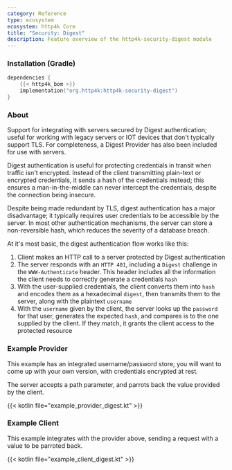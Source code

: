 ```yaml
---
category: Reference
type: ecosystem
ecosystem: http4k Core
title: "Security: Digest"
description: Feature overview of the http4k-security-digest module
---
```



### Installation (Gradle)

```kotlin
dependencies {
    {{< http4k_bom >}}
    implementation("org.http4k:http4k-security-digest")
}
```

### About

Support for integrating with servers secured by Digest authentication; useful for working with legacy
servers or IOT devices that don't typically support TLS.  For completeness, a Digest Provider has also been included for use with servers.

Digest authentication is useful for protecting credentials in transit when traffic isn't encrypted.
Instead of the client transmitting plain-text or encrypted credentials, it sends a hash of the credentials instead; this ensures
a man-in-the-middle can never intercept the credentials, despite the connection being insecure.

Despite being made redundant by TLS, digest authentication has a major disadvantage; it typically requires user credentials
to be accessible by the server.  In most other authentication mechanisms, the server can store a non-reversible hash, which reduces the severity of a database breach.

At it's most basic, the digest authentication flow works like this:

1. Client makes an HTTP call to a server protected by Digest authentication
2. The server responds with an `HTTP 401`, including a `Digest` challenge in the `WWW-Authenticate` header.
This header includes all the information the client needs to correctly generate a credentials `hash`
3. With the user-supplied credentials, the client converts them into `hash` and encodes them as a hexadecimal `digest`,
then transmits them to the server, along with the plaintext `username`
4. With the `username` given by the client, the server looks up the `password` for that user, generates the expected `hash`,
   and compares is to the one supplied by the client.  If they match, it grants the client access to the protected resource


### Example Provider 

This example has an integrated username/password store; you will want to come up with your own version, with credentials encrypted at rest.

The server accepts a path parameter, and parrots back the value provided by the client.

{{< kotlin file="example_provider_digest.kt" >}}

### Example Client  

This example integrates with the provider above, sending a request with a value to be parroted back.

{{< kotlin file="example_client_digest.kt" >}}

